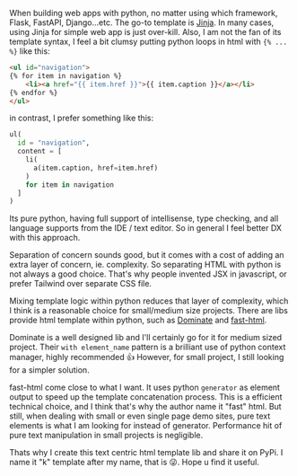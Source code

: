 When building web apps with python, no matter using which framework, Flask, FastAPI, Django...etc. The go-to template is [Jinja][jinja]. In many cases, using Jinja for simple web app is just over-kill. Also, I am not the fan of its template syntax, I feel a bit clumsy putting python  loops in html with `{% ... %}` like this:

```html
<ul id="navigation">
{% for item in navigation %}
    <li><a href="{{ item.href }}">{{ item.caption }}</a></li>
{% endfor %}
</ul>
```

in contrast, I prefer something like this:

```python
ul(
  id = "navigation",
  content = [
    li(
      a(item.caption, href=item.href)
    )
    for item in navigation
  ]  
)
```

Its pure python, having full support of intellisense, type checking, and all language supports from the IDE / text editor. So in general I feel better DX with this approach.

Separation of concern sounds good, but it comes with a cost of adding an extra layer of concern, ie. complexity. So separating HTML with python is not always a good choice. That's why people invented JSX in javascript, or prefer Tailwind over separate CSS file.

Mixing template logic within python reduces that layer of complexity, which I think is a reasonable choice for small/medium size projects. There are libs provide html template within python, such as [Dominate][dominate] and [fast-html][fast-html].

Dominate is a well designed lib and I'll certainly go for it for medium sized project. Their `with element_name` pattern is a brilliant use of python context manager, highly recommended 👍 However, for small project, I still looking for a simpler solution.

fast-html come close to what I want. It uses python `generator` as element output to speed up the template concatenation process. This is a efficient technical choice, and I think that's why the author name it "fast" html. But still, when dealing with small or even single page demo sites, pure text elements is what I am looking for instead of generator. Performance hit of pure text manipulation in small projects is negligible.

Thats why I create this text centric html template lib and share it on PyPi. I name it "k" template after my name, that is 😜. Hope u find it useful.

[jinja]: https://jinja.palletsprojects.com
[fast-html]: https://pypi.org/project/fast-html
[dominate]: https://pypi.org/project/dominate
